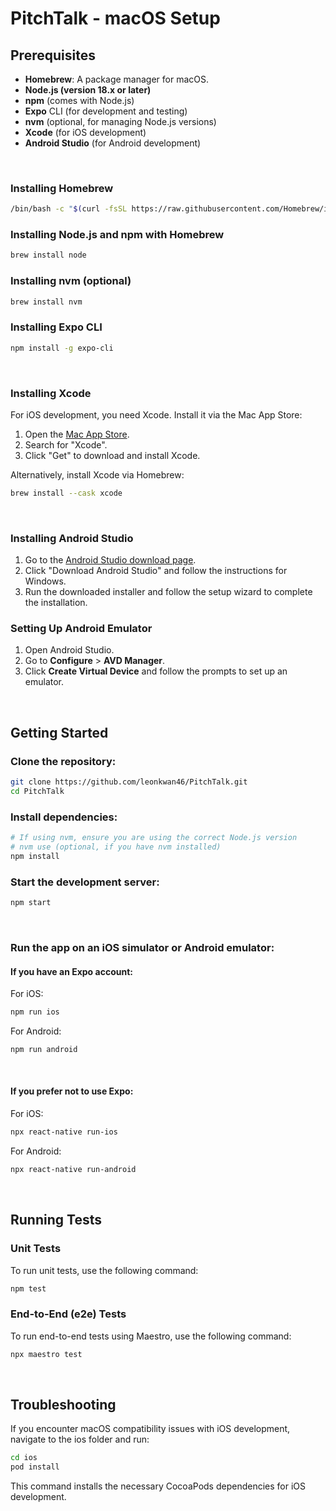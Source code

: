 
# PitchTalk - macOS Setup
## Prerequisites

- **Homebrew**: A package manager for macOS.
- **Node.js (version 18.x or later)**
- **npm** (comes with Node.js)
- **Expo** CLI (for development and testing)
- **nvm** (optional, for managing Node.js versions)
- **Xcode** (for iOS development)
- **Android Studio** (for Android development)

&nbsp;
### Installing Homebrew

```bash
/bin/bash -c "$(curl -fsSL https://raw.githubusercontent.com/Homebrew/install/HEAD/install.sh)"
```
### Installing Node.js and npm with Homebrew
```bash
brew install node
```
### Installing nvm (optional)
```bash
brew install nvm
```
### Installing Expo CLI
```bash
npm install -g expo-cli
```

&nbsp;
### Installing Xcode
For iOS development, you need Xcode. Install it via the Mac App Store:
1. Open the [Mac App Store](https://apps.apple.com/us/app/xcode/id497799835?mt=12).
2. Search for "Xcode".
3. Click "Get" to download and install Xcode.

Alternatively, install Xcode via Homebrew:
```bash
brew install --cask xcode
```
&nbsp;
### Installing Android Studio

1. Go to the [Android Studio download page](https://developer.android.com/studio).
2. Click "Download Android Studio" and follow the instructions for Windows.
3. Run the downloaded installer and follow the setup wizard to complete the installation.

### Setting Up Android Emulator

1. Open Android Studio.
2. Go to **Configure** > **AVD Manager**.
3. Click **Create Virtual Device** and follow the prompts to set up an emulator.

&nbsp;

## Getting Started
### Clone the repository:

```bash
git clone https://github.com/leonkwan46/PitchTalk.git
cd PitchTalk
```
### Install dependencies:

```bash
# If using nvm, ensure you are using the correct Node.js version
# nvm use (optional, if you have nvm installed)
npm install
```

### Start the development server:

```bash
npm start
```
&nbsp;
### Run the app on an iOS simulator or Android emulator:
#### If you have an Expo account:

For iOS:

```bash
npm run ios
```
For Android:

```bash
npm run android
```

&nbsp;
#### If you prefer not to use Expo:

For iOS:
```bash
npx react-native run-ios
```
For Android:

```bash
npx react-native run-android
```
&nbsp;


## Running Tests

### Unit Tests

To run unit tests, use the following command:

```bash
npm test
```

### End-to-End (e2e) Tests
To run end-to-end tests using Maestro, use the following command:

```bash
npx maestro test 
```

&nbsp;

## Troubleshooting
If you encounter macOS compatibility issues with iOS development, navigate to the ios folder and run:

```bash
cd ios
pod install
```
This command installs the necessary CocoaPods dependencies for iOS development.
